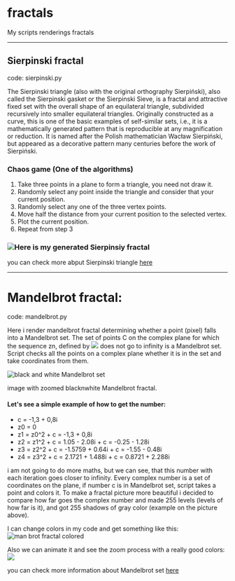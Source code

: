# fractals
My scripts renderings fractals
***
## Sierpinski fractal
code: sierpinski.py 

The Sierpinski triangle (also with the original orthography Sierpiński), also called the Sierpinski gasket or the Sierpinski Sieve, is a fractal and attractive fixed set with the overall shape of an equilateral triangle, subdivided recursively into smaller equilateral triangles. Originally constructed as a curve, this is one of the basic examples of self-similar sets, i.e., it is a mathematically generated pattern that is reproducible at any magnification or reduction. It is named after the Polish mathematician Wacław Sierpiński, but appeared as a decorative pattern many centuries before the work of Sierpiński.
### Chaos game (One of the algorithms) 
1. Take three points in a plane to form a triangle, you need not draw it.
2. Randomly select any point inside the triangle and consider that your current position.
3. Randomly select any one of the three vertex points.
4. Move half the distance from your current position to the selected vertex.
5. Plot the current position.
6. Repeat from step 3
### ![Here is my generated Sierpinsiy fractal](https://pp.userapi.com/c850428/v850428205/2d5b/b_d_ipZD6bs.jpg "Sierpinsli fractal")
you can check more abput Sierpinski triangle [here](https://en.wikipedia.org/wiki/Sierpinski_triangle) 
***

# Mandelbrot fractal:
code: mandelbrot.py

Here i render mandelbrot fractal determining whether a point (pixel) falls into a Mandelbrot set. 
The set of points C on the complex plane for which the sequence zn, defined by  ![](https://pp.userapi.com/c850428/v850428052/2b80/sL3aPACMNoc.jpg)
does not go to infinity is a Mandelbrot set. Script checks all the points on a complex plane whether it is in the set and take coordinates from them. 

![black and white Mandelbrot set](https://pp.userapi.com/c850428/v850428205/2d62/mZ8kvMk0540.jpg "Man set")

image with zoomed blacknwhite Mandelbrot fractal.

#### Let's see a simple example of how to get the number:
* c = -1,3 + 0,8i
* z0 = 0
* z1 = z0^2 + c = -1,3 + 0,8i
* z2 = z1^2 + c = 1.05 - 2.08i + c = -0.25 - 1.28i
* z3 = z2^2 + c = -1.5759 + 0.64i + c = -1.55 - 0.48i
* z4 = z3^2 + c = 2.1721 + 1.488i + c =  0.8721 + 2.288i

i am not going to do more maths, but we can see, that this number with each iteration goes closer to infinity. Every complex number is a set of coordinates on the plane, if number c is in Mandelbrot set, script takes a point and colors it. To make a fractal picture more beautiful i decided to compare how far goes the complex number and made 255 levels (levels of how far is it), and got 255 shadows of gray color (example on the picture above).


I can change colors in my code and get something like this:
![](https://pp.userapi.com/c850428/v850428205/2d7f/y1glYHUrW_s.jpg "man brot fractal colored")

Also we can animate it and see the zoom process with a really good colors:
![](https://github.com/GrabFedor/fractals/blob/master/manbrot.gif)

you can check more information about Mandelbrot set [here](https://en.wikipedia.org/wiki/Mandelbrot_set)
